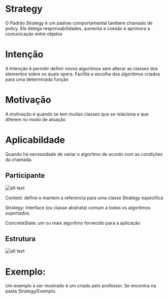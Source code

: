# Strategy

O Padrão Strategy é um padrao comportamental tambem chamado de policy. Ele delega responsabilidades, aumenta a coesão e aprimora a comunicação entre objetos


# Intenção

A Intenção é permitir definir novos algoritmos sem alterar as classes dos elementos sobre os quais opera. Facilita a escolha dos algoritmos criados para uma determinada função

# Motivação

A motivação é quando se tem muitas classes  que se relaciona e que  diferem no modo de atuação

# Aplicabildade

Quando há necessidade de variar o algoritmo de acordo com as condições da chamada.


## Participante

![alt text](https://robsoncastilho.files.wordpress.com/2011/04/strategy.gif)

Context: define e mantem a referencia para uma classe Strategy especifica

Strategy: Interface (ou classe abstrata) comum a todos os algoritmos suportados.

ConcreteState: um ou mais algoritmo fornecido para a aplicação 

## Estrutura

![alt text](https://robsoncastilho.files.wordpress.com/2011/04/strategy.gif)


# Exemplo:

Um exemplo a ser mostrado é um criado pelo professor. Se encontra na pasta Strategy/Exemplo.


